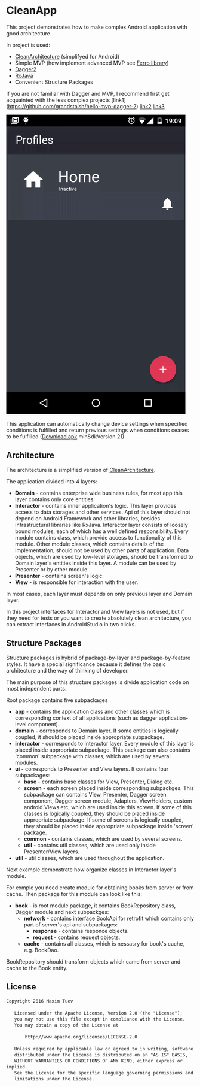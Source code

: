 # CleanApp

This project demonstrates how to make complex Android application with good architecture

In project is used:
- [CleanArchitecture](https://8thlight.com/blog/uncle-bob/2012/08/13/the-clean-architecture.html) (simplifyed for Android)
- Simple MVP (how implement advanced MVP see [Ferro library](https://github.com/MaksTuev/ferro))
- [Dagger2](http://google.github.io/dagger/) 
- [RxJava](http://reactivex.io/)
- Сonvenient Structure Packages 

If you are not familiar with Dagger and MVP, I recommend first get acquainted with the less complex projects [link1] (https://github.com/grandstaish/hello-mvp-dagger-2) [link2](https://github.com/JorgeCastilloPrz/EasyMVP) [link3](http://antonioleiva.com/mvp-android/) 

![SchematicImage](setmaster.gif)

This application can automatically change device settings when specified conditions is fulfilled and return previous settings when conditions ceases to be fulfilled ([Download apk](https://drive.google.com/open?id=0B4ZYxS4AjIXeWWM5U3BrbG1Db0E) minSdkVersion 21)


## Architecture
The architecture is a simplified version of  [CleanArchitecture](https://8thlight.com/blog/uncle-bob/2012/08/13/the-clean-architecture.html).

The application divided into 4 layers:
- **Domain** - contains enterprise wide business rules, for most app this layer contains only core entities.
- **Interactor** - contains inner application's logic. This layer provides access to data storages and other services. Api of this layer should not depend on Android Framework and other libraries, besides infrastructural libraries like RxJava. Interactor layer consists of loosely bound modules, each of which has a well defined responsibility. Every module contains class, which provide access to functionality of this module. Other module classes, which contains details of the implementation, should not be used by other parts of application. Data objects, which are used by low-level storages, should be transformed to Domain layer's entities inside this layer. A module can be used by Presenter or by other module. 
- **Presenter** - contains screen's logic.
- **View** - is responsible for interaction with the user.

In most cases, each layer must depends on only previous layer and Domain layer. 

In this project interfaces for Interactor and View layers is not used, but if they need for tests or you want to create absolutely clean architecture, you can extract interfaces in AndroidStudio in two clicks.

## Structure Packages 
Structure packages is hybrid of package-by-layer and package-by-feature styles. It have a special significance because it defines the basic architecture and the way of thinking of developer.

The main purpose of this structure packages is divide application code on most independent parts.



Root package contains five subpackages
- **app** - contains the application class and other classes which is corresponding context of all applications (such as dagger application-level component).
- **domain** - corresponds to Domain layer. If some entities is logically coupled, it should be placed inside appropriate subpackage.
- **interactor** - corresponds to Interactor layer. Every module of this layer is placed inside appropriate subpackage. This package can also contains 'common' subpackage with classes, which are used by several modules. 
- **ui** - corresponds to Presenter and View layers. It contains four subpackages: 
  - **base** - contains base classes for View, Presenter, Dialog etc.
  - **screen** - each screen placed inside corresponding subpackges. This subpackage can contains View, Presenter, Dagger screen component, Dagger screen module, Adapters, ViewHolders, custom android.Views etc, which are used inside this screen. If some of this classes is logically coupled, they should be placed inside appropriate subpackage. If some of screens is logically coupled, they should be placed inside appropriate subpackage inside 'screen' package.
  - **common** - contains classes, which are used by several screens.
  - **util** - contains util classes, which are used only inside Presenter/View layers.
- **util** - util classes, which are used throughout the application.

Next example demonstrate how organize classes in Interactor layer's module.

For exmple you need create module for obtaining books from server or from cache. Then package for this module can look like this:
- **book** - is root module package, it contains BookRepository class, Dagger module and next subpackges:
  - **network** - contains interface BookApi for retrofit which contains only part of server's api and subpackages:
    - **response** - contains responce objects.
    - **request** - contains request objects.
  - **cache** - contains all classes, which is nessasry for book's cache, e.g. BookDao.
  
BookRepository should transform objects which came from server and cache to the Book entity.

## License
```
Copyright 2016 Maxim Tuev

   Licensed under the Apache License, Version 2.0 (the "License");
   you may not use this file except in compliance with the License.
   You may obtain a copy of the License at

       http://www.apache.org/licenses/LICENSE-2.0

   Unless required by applicable law or agreed to in writing, software
   distributed under the License is distributed on an "AS IS" BASIS,
   WITHOUT WARRANTIES OR CONDITIONS OF ANY KIND, either express or implied.
   See the License for the specific language governing permissions and
   limitations under the License.
```

